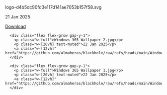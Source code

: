 <div class="flex flex-grow w-full gap-y-1">
  <p class="w-full">logo-d4b5dc90fd3e117d141ae7053b157f58.svg</p>
  <p class="w-[20vh] text-muted">21 Jan 2025</p>
  <a class="w-[12vh] -pb-8" href="https://github.com/almaheras/blackhole/raw/refs/heads/main/logo-d4b5dc90fd3e117d141ae7053b157f58.svg">Download</a>
</div>

      <div class="flex flex-grow gap-y-1">
        <p class="w-full">Windows 365 Wallpaper 2.jpg</p>
        <p class="w-[20vh] text-muted">22 Jan 2025</p>
        <a class="w-[12vh]" href="https://github.com/almaheras/blackhole/raw/refs/heads/main/Windows%20365%20Wallpaper%202.jpg">Download</a>
      </div>
    
      <div class="flex flex-grow gap-y-1">
        <p class="w-full">Windows 365 Wallpaper 1.jpg</p>
        <p class="w-[20vh] text-muted">22 Jan 2025</p>
        <a class="w-[12vh]" href="https://github.com/almaheras/blackhole/raw/refs/heads/main/Windows%20365%20Wallpaper%201.jpg">Download</a>
      </div>
    